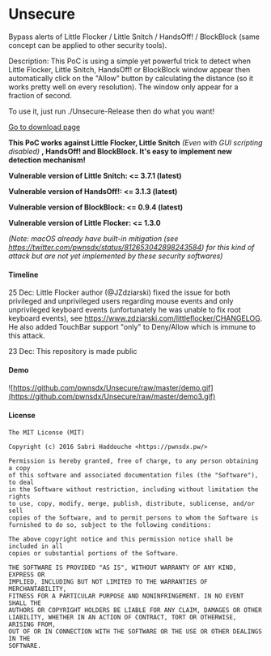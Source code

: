 # Unsecure

Bypass alerts of Little Flocker / Little Snitch / HandsOff! / BlockBlock (same concept can be applied to other security tools).

Description: This PoC is using a simple yet powerful trick to detect when Little Flocker, Little Snitch, HandsOff! or BlockBlock window appear then automatically click on the "Allow" button by calculating the distance (so it works pretty well on every resolution). The window only appear for a fraction of second.

To use it, just run ./Unsecure-Release then do what you want!

[Go to download page](https://github.com/pwnsdx/Unsecure/releases)

**This PoC works against Little Flocker, Little Snitch** *(Even with GUI scripting disabled)* **, HandsOff! and BlockBlock. It's easy to implement new detection mechanism!**

**Vulnerable version of Little Snitch: <= 3.7.1 (latest)**

**Vulnerable version of HandsOff!: <= 3.1.3 (latest)**

**Vulnerable version of BlockBlock: <= 0.9.4 (latest)**

**Vulnerable version of Little Flocker: <= 1.3.0**

*(Note: macOS already have built-in mitigation (see https://twitter.com/pwnsdx/status/812653042898243584) for this kind of attack but are not yet implemented by these security softwares)*

#### Timeline

25 Dec: Little Flocker author (@JZdziarski) fixed the issue for both privileged and unprivileged users regarding mouse events and only unprivileged keyboard events (unfortunately he was unable to fix root keyboard events), see https://www.zdziarski.com/littleflocker/CHANGELOG. He also added TouchBar support "only" to Deny/Allow which is immune to this attack.

23 Dec: This repository is made public

#### Demo

![https://github.com/pwnsdx/Unsecure/raw/master/demo.gif](https://github.com/pwnsdx/Unsecure/raw/master/demo3.gif)

#### License

```
The MIT License (MIT)

Copyright (c) 2016 Sabri Haddouche <https://pwnsdx.pw/>

Permission is hereby granted, free of charge, to any person obtaining a copy
of this software and associated documentation files (the "Software"), to deal
in the Software without restriction, including without limitation the rights
to use, copy, modify, merge, publish, distribute, sublicense, and/or sell
copies of the Software, and to permit persons to whom the Software is
furnished to do so, subject to the following conditions:

The above copyright notice and this permission notice shall be included in all
copies or substantial portions of the Software.

THE SOFTWARE IS PROVIDED "AS IS", WITHOUT WARRANTY OF ANY KIND, EXPRESS OR
IMPLIED, INCLUDING BUT NOT LIMITED TO THE WARRANTIES OF MERCHANTABILITY,
FITNESS FOR A PARTICULAR PURPOSE AND NONINFRINGEMENT. IN NO EVENT SHALL THE
AUTHORS OR COPYRIGHT HOLDERS BE LIABLE FOR ANY CLAIM, DAMAGES OR OTHER
LIABILITY, WHETHER IN AN ACTION OF CONTRACT, TORT OR OTHERWISE, ARISING FROM,
OUT OF OR IN CONNECTION WITH THE SOFTWARE OR THE USE OR OTHER DEALINGS IN THE
SOFTWARE.
```
